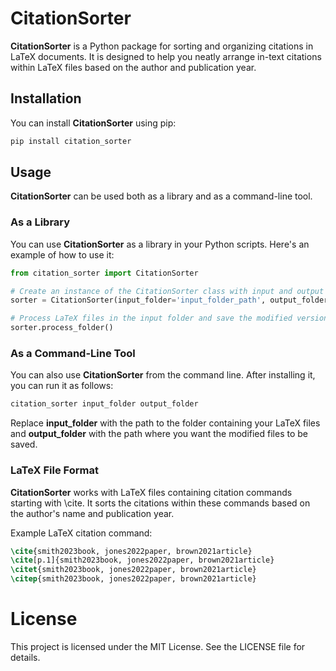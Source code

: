 # CitationSorter

**CitationSorter** is a Python package for sorting and organizing citations in LaTeX documents. It is designed to help you neatly arrange in-text citations within LaTeX files based on the author and publication year.

## Installation

You can install **CitationSorter** using pip:

```bash
pip install citation_sorter
```

## Usage

**CitationSorter** can be used both as a library and as a command-line tool.

### As a Library

You can use **CitationSorter** as a library in your Python scripts. Here's an example of how to use it:

```py
from citation_sorter import CitationSorter

# Create an instance of the CitationSorter class with input and output folders
sorter = CitationSorter(input_folder='input_folder_path', output_folder='output_folder_path')

# Process LaTeX files in the input folder and save the modified versions in the output folder
sorter.process_folder()
```

### As a Command-Line Tool

You can also use **CitationSorter** from the command line. After installing it, you can run it as follows:

```bash
citation_sorter input_folder output_folder
```

Replace **input_folder** with the path to the folder containing your LaTeX files and **output_folder** with the path where you want the modified files to be saved.

### LaTeX File Format

**CitationSorter** works with LaTeX files containing citation commands starting with \cite. It sorts the citations within these commands based on the author's name and publication year.

Example LaTeX citation command:

```latex
\cite{smith2023book, jones2022paper, brown2021article}
\cite[p.1]{smith2023book, jones2022paper, brown2021article}
\citet{smith2023book, jones2022paper, brown2021article}
\citep{smith2023book, jones2022paper, brown2021article}
```

# License

This project is licensed under the MIT License. See the LICENSE file for details.
